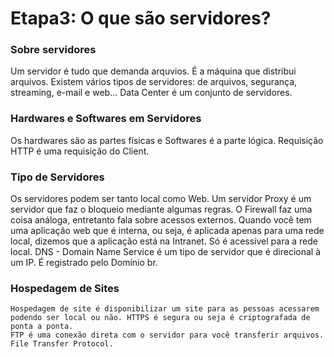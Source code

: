 # Etapa3: O que são servidores?
### Sobre servidores
Um servidor é tudo que demanda arquvios. É a máquina que distribui arquivos. Existem vários tipos de servidores: de arquivos, segurança, streaming, e-mail e web... Data Center é um conjunto de servidores.
### Hardwares e Softwares em Servidores
Os hardwares são as partes físicas e Softwares é a parte lógica.
Requisição HTTP é uma requisição do Client.
### Tipo de Servidores
Os servidores podem ser tanto local como Web. Um servidor Proxy é um servidor que faz o bloqueio mediante algumas regras. O Firewall faz uma coisa análoga, entretanto fala sobre acessos externos.
	Quando você tem uma aplicação web que é interna, ou seja, é aplicada apenas para uma rede local, dizemos que a aplicação está na Intranet. Só é acessível para a rede local.
	DNS - Domain Name Service é um tipo de servidor que é direcional à um IP. É registrado pelo Domínio br.

### Hospedagem de Sites
	Hospedagem de site é disponibilizar um site para as pessoas acessarem podendo ser local ou não. HTTPS é segura ou seja é criptografada de ponta a ponta.
	FTP é uma conexão direta com o servidor para você transferir arquivos. File Transfer Protocol.